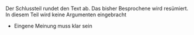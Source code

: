 Der Schlussteil rundet den Text ab. Das bisher Besprochene wird resümiert. In diesem Teil wird keine Argumenten eingebracht

- Eingene Meinung muss klar sein